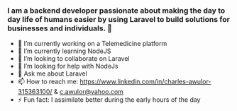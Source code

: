 ### I am a backend developer passionate about making the day to day life of humans easier by using Laravel to build solutions for businesses and individuals. 👋

- 🔭 I’m currently working on a Telemedicine platform
- 🌱 I’m currently learning NodeJS
- 👯 I’m looking to collaborate on Laravel
- 🤔 I’m looking for help with NodeJs
- 💬 Ask me about Laravel
- 📫 How to reach me: https://www.linkedin.com/in/charles-awulor-315363100/  &  c.awulor@yahoo.com
- ⚡ Fun fact: I assimilate better during the early hours of the day

